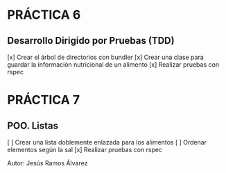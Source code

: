 # PRÁCTICA 6

## Desarrollo Dirigido por Pruebas (TDD)

[x] Crear el árbol de directorios con bundler
[x] Crear una clase para guardar la información nutricional de un alimento
[x] Realizar pruebas con rspec

# PRÁCTICA 7

## POO. Listas

[ ] Crear una lista doblemente enlazada para los alimentos
[ ] Ordenar elementos según la sal
[x] Realizar pruebas con rspec

Autor: Jesús Ramos Álvarez